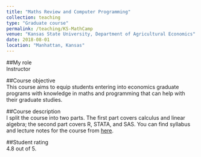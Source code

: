 ```yaml
---
title: "Maths Review and Computer Programming"
collection: teaching
type: "Graduate course"
permalink: /teaching/KS-MathCamp
venue: "Kansas State University, Department of Agricultural Economics"
date: 2018-08-01
location: "Manhattan, Kansas"
---
```


##My role    
   Instructor

##Course objective   
    This course aims to equip students entering into economics graduate programs with knowledge in maths and programming that can help with their graduate studies.

##Course description    
    I split the course into two parts. The first part covers calculus and linear algebra; the second part covers R, STATA, and SAS. You can find syllabus and lecture notes for the course from [here](https://github.com/cbw1243/KSUMathReview).

##Student rating   
    4.8 out of 5.

